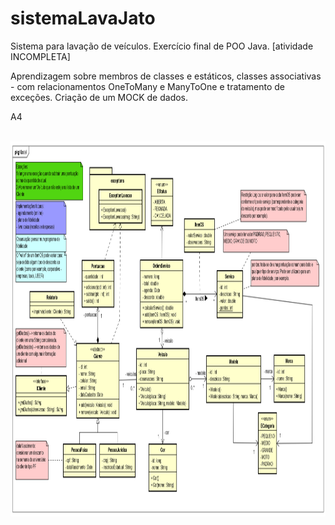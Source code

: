 # sistemaLavaJato
Sistema para lavação de veículos. Exercício final de POO Java. [atividade INCOMPLETA]

Aprendizagem sobre membros de classes e estáticos, classes associativas - com relacionamentos OneToMany e ManyToOne e tratamento de exceções.
Criação de um MOCK de dados.

<p> A4 </p>
<br>
<img height="600" src="https://github.com/ifYanneelse/sistemaLavaJato/blob/c8ec17dec39a268a0dadc0522cc32ec8efe82326/Lava_completo_A4.png" />
<br>

